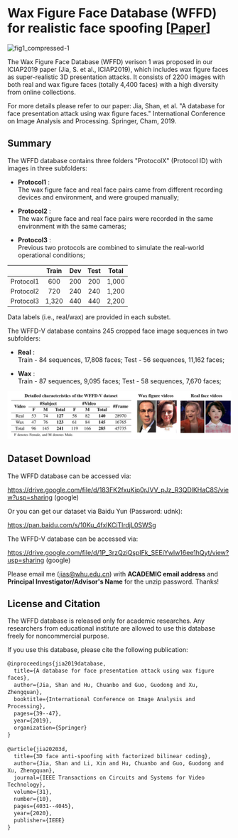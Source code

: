 # Wax Figure Face Database (WFFD) for realistic face spoofing [<a href="https://arxiv.org/pdf/1906.11900.pdf?ref=https://githubhelp.com">Paper</a>]

![fig1_compressed-1](WFFD.png)

The Wax Figure Face Database (WFFD) verison 1 was proposed in our ICIAP2019 paper (Jia, S. et al., ICIAP2019), which includes wax figure faces as super-realistic 3D presentation attacks. It consists of 2200 images with both real and wax figure faces (totally 4,400 faces) with a high diversity from online collections. 

For more details please refer to our paper:
Jia, Shan, et al. "A database for face presentation attack using wax figure faces." International Conference on Image Analysis and Processing. Springer, Cham, 2019.

## Summary 
The WFFD database contains three folders "ProtocolX" (Protocol ID) with images in three subfolders:

* **Protocol1** :<br/> The wax figure face and real face pairs came from different recording devices and environment, and were grouped manually;
  
* **Protocol2** :<br/> The wax figure face and real face pairs were recorded in the same environment with the same cameras;
    
* **Protocol3** :<br/> Previous two protocols are combined to simulate the real-world operational conditions;

|        | Train   |   Dev   |  Test   |  Total  | 
| :-------: | :-----: | :-----: | :-----: | :-----: |
|   Protocol1   | 600     | 200     | 200     | 1,000   | 
|   Protocol2   | 720     | 240     | 240     | 1,200   | 
|   Protocol3   | 1,320   | 440     | 440     | 2,200   | 

Data labels (i.e., real/wax) are provided in each substet.

The WFFD-V database contains 245 cropped face image sequences in two subfolders:

* **Real** :<br/> Train - 84 sequences, 17,808 faces; Test - 56 sequences, 11,162 faces;
  
* **Wax** :<br/> Train - 87 sequences, 9,095 faces; Test - 58 sequences, 7,670 faces;

![fig1_compressed-1](WFFD-V.png)

## Dataset Download

The WFFD database can be accessed via:

https://drive.google.com/file/d/183FK2fxuKip0rJVV_pJz_R3QDlKHaC8S/view?usp=sharing (google)

Or you can get our dataset via Baidu Yun (Password: udnk): 

https://pan.baidu.com/s/10Ku_4fxlKCiTlrdjL0SWSg

The WFFD-V database can be accessed via:

https://drive.google.com/file/d/1P_3rzQziQspIFk_SEEiYwlw16ee1hQyt/view?usp=sharing (google)

Please email me (jias@whu.edu.cn) with **ACADEMIC email address** and **Principal Investigator/Advisor's Name** for the unzip password. Thanks! 

## License and Citation
The WFFD database is released only for academic researches. Any researchers from educational institute are allowed to use this database freely for noncommercial purpose.

If you use this database, please cite the following publication:
```
@inproceedings{jia2019database,
  title={A database for face presentation attack using wax figure faces},
  author={Jia, Shan and Hu, Chuanbo and Guo, Guodong and Xu, Zhengquan},
  booktitle={International Conference on Image Analysis and Processing},
  pages={39--47},
  year={2019},
  organization={Springer}
}

@article{jia20203d,
  title={3D face anti-spoofing with factorized bilinear coding},
  author={Jia, Shan and Li, Xin and Hu, Chuanbo and Guo, Guodong and Xu, Zhengquan},
  journal={IEEE Transactions on Circuits and Systems for Video Technology},
  volume={31},
  number={10},
  pages={4031--4045},
  year={2020},
  publisher={IEEE}
}
